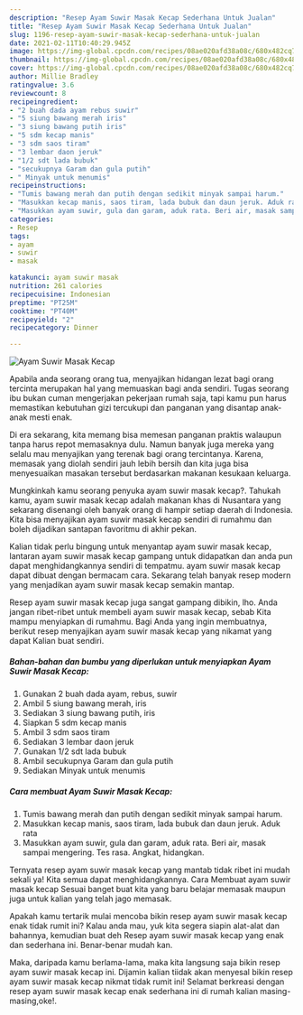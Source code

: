 ```yaml
---
description: "Resep Ayam Suwir Masak Kecap Sederhana Untuk Jualan"
title: "Resep Ayam Suwir Masak Kecap Sederhana Untuk Jualan"
slug: 1196-resep-ayam-suwir-masak-kecap-sederhana-untuk-jualan
date: 2021-02-11T10:40:29.945Z
image: https://img-global.cpcdn.com/recipes/08ae020afd38a08c/680x482cq70/ayam-suwir-masak-kecap-foto-resep-utama.jpg
thumbnail: https://img-global.cpcdn.com/recipes/08ae020afd38a08c/680x482cq70/ayam-suwir-masak-kecap-foto-resep-utama.jpg
cover: https://img-global.cpcdn.com/recipes/08ae020afd38a08c/680x482cq70/ayam-suwir-masak-kecap-foto-resep-utama.jpg
author: Millie Bradley
ratingvalue: 3.6
reviewcount: 8
recipeingredient:
- "2 buah dada ayam rebus suwir"
- "5 siung bawang merah iris"
- "3 siung bawang putih iris"
- "5 sdm kecap manis"
- "3 sdm saos tiram"
- "3 lembar daon jeruk"
- "1/2 sdt lada bubuk"
- "secukupnya Garam dan gula putih"
- " Minyak untuk menumis"
recipeinstructions:
- "Tumis bawang merah dan putih dengan sedikit minyak sampai harum."
- "Masukkan kecap manis, saos tiram, lada bubuk dan daun jeruk. Aduk rata"
- "Masukkan ayam suwir, gula dan garam, aduk rata. Beri air, masak sampai mengering. Tes rasa. Angkat, hidangkan."
categories:
- Resep
tags:
- ayam
- suwir
- masak

katakunci: ayam suwir masak 
nutrition: 261 calories
recipecuisine: Indonesian
preptime: "PT25M"
cooktime: "PT40M"
recipeyield: "2"
recipecategory: Dinner

---
```



![Ayam Suwir Masak Kecap](https://img-global.cpcdn.com/recipes/08ae020afd38a08c/680x482cq70/ayam-suwir-masak-kecap-foto-resep-utama.jpg)

Apabila anda seorang orang tua, menyajikan hidangan lezat bagi orang tercinta merupakan hal yang memuaskan bagi anda sendiri. Tugas seorang ibu bukan cuman mengerjakan pekerjaan rumah saja, tapi kamu pun harus memastikan kebutuhan gizi tercukupi dan panganan yang disantap anak-anak mesti enak.

Di era  sekarang, kita memang bisa memesan panganan praktis walaupun tanpa harus repot memasaknya dulu. Namun banyak juga mereka yang selalu mau menyajikan yang terenak bagi orang tercintanya. Karena, memasak yang diolah sendiri jauh lebih bersih dan kita juga bisa menyesuaikan masakan tersebut berdasarkan makanan kesukaan keluarga. 



Mungkinkah kamu seorang penyuka ayam suwir masak kecap?. Tahukah kamu, ayam suwir masak kecap adalah makanan khas di Nusantara yang sekarang disenangi oleh banyak orang di hampir setiap daerah di Indonesia. Kita bisa menyajikan ayam suwir masak kecap sendiri di rumahmu dan boleh dijadikan santapan favoritmu di akhir pekan.

Kalian tidak perlu bingung untuk menyantap ayam suwir masak kecap, lantaran ayam suwir masak kecap gampang untuk didapatkan dan anda pun dapat menghidangkannya sendiri di tempatmu. ayam suwir masak kecap dapat dibuat dengan bermacam cara. Sekarang telah banyak resep modern yang menjadikan ayam suwir masak kecap semakin mantap.

Resep ayam suwir masak kecap juga sangat gampang dibikin, lho. Anda jangan ribet-ribet untuk membeli ayam suwir masak kecap, sebab Kita mampu menyiapkan di rumahmu. Bagi Anda yang ingin membuatnya, berikut resep menyajikan ayam suwir masak kecap yang nikamat yang dapat Kalian buat sendiri.

<!--inarticleads1-->

##### Bahan-bahan dan bumbu yang diperlukan untuk menyiapkan Ayam Suwir Masak Kecap:

1. Gunakan 2 buah dada ayam, rebus, suwir
1. Ambil 5 siung bawang merah, iris
1. Sediakan 3 siung bawang putih, iris
1. Siapkan 5 sdm kecap manis
1. Ambil 3 sdm saos tiram
1. Sediakan 3 lembar daon jeruk
1. Gunakan 1/2 sdt lada bubuk
1. Ambil secukupnya Garam dan gula putih
1. Sediakan  Minyak untuk menumis




<!--inarticleads2-->

##### Cara membuat Ayam Suwir Masak Kecap:

1. Tumis bawang merah dan putih dengan sedikit minyak sampai harum.
1. Masukkan kecap manis, saos tiram, lada bubuk dan daun jeruk. Aduk rata
1. Masukkan ayam suwir, gula dan garam, aduk rata. Beri air, masak sampai mengering. Tes rasa. Angkat, hidangkan.




Ternyata resep ayam suwir masak kecap yang mantab tidak ribet ini mudah sekali ya! Kita semua dapat menghidangkannya. Cara Membuat ayam suwir masak kecap Sesuai banget buat kita yang baru belajar memasak maupun juga untuk kalian yang telah jago memasak.

Apakah kamu tertarik mulai mencoba bikin resep ayam suwir masak kecap enak tidak rumit ini? Kalau anda mau, yuk kita segera siapin alat-alat dan bahannya, kemudian buat deh Resep ayam suwir masak kecap yang enak dan sederhana ini. Benar-benar mudah kan. 

Maka, daripada kamu berlama-lama, maka kita langsung saja bikin resep ayam suwir masak kecap ini. Dijamin kalian tiidak akan menyesal bikin resep ayam suwir masak kecap nikmat tidak rumit ini! Selamat berkreasi dengan resep ayam suwir masak kecap enak sederhana ini di rumah kalian masing-masing,oke!.

